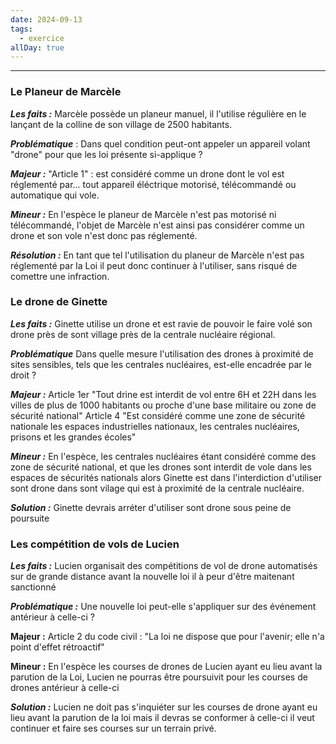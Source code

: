 ```yaml
---
date: 2024-09-13
tags:
  - exercice
allDay: true
---
```


********

### Le Planeur de Marcèle
***Les faits :***
Marcèle possède un planeur manuel, il l'utilise régulière en le lançant de la colline de son village de 2500 habitants.

***Problématique*** : Dans quel condition peut-ont appeler un appareil volant "drone" pour que les loi présente si-applique ?

***Majeur :***
"Article 1" : est considéré comme un drone dont le vol est réglementé par... tout appareil éléctrique motorisé, télécommandé ou automatique qui vole.

***Mineur :***
En l'espèce le planeur de Marcèle n'est pas motorisé ni télécommandé, l'objet de Marcèle n'est ainsi pas considérer comme un drone et son vole n'est donc pas réglementé.

***Résolution :***
En tant que tel l'utilisation du planeur de Marcèle n'est pas réglementé par la Loi il peut donc continuer à l'utiliser, sans risqué de comettre une infraction.

### Le drone de Ginette
***Les faits :***
Ginette utilise un drone et est ravie de pouvoir le faire volé son drone près de sont village près de la centrale nucléaire régional.

***Problématique***
Dans quelle mesure l'utilisation des drones à proximité de sites sensibles, tels que les centrales nucléaires, est-elle encadrée par le droit ?

***Majeur :***
Article 1er "Tout drine est interdit de vol entre 6H et 22H dans les villes de plus de 1000 habitants ou proche d'une base militaire ou zone de sécurité national"
Article 4 "Est considéré comme une zone de sécurité nationale les espaces industrielles nationaux, les centrales nucléaires, prisons et les grandes écoles"

***Mineur :***
En l'espèce, les centrales nucléaires étant considéré comme des zone de sécurité national, et que les drones sont interdit de vole dans les espaces de sécurités nationals alors Ginette est dans l'interdiction d'utiliser sont drone dans sont vilage qui est à proximité de la centrale nucléaire.

***Solution :***
Ginette devrais arréter d'utiliser sont drone sous peine de poursuite

### Les compétition de vols de Lucien
***Les faits :***
Lucien organisait des compétitions de vol de drone automatisés sur de grande distance avant la nouvelle loi il à peur d'être maitenant sanctionné

***Problématique :***
Une nouvelle loi peut-elle s'appliquer sur des événement antérieur à celle-ci ?

**Majeur :**
Article 2 du code civil : "La loi ne dispose que pour l'avenir; elle n'a point d'effet rétroactif"

**Mineur :**
En l'espèce les courses de drones de Lucien ayant eu lieu avant la parution de la Loi, Lucien ne pourras être poursuivit pour les courses de drones antérieur à celle-ci

***Solution :***
Lucien ne doit pas s'inquiéter sur les courses de drone ayant eu lieu avant la parution de la loi mais il devras se conformer à celle-ci il veut continuer et faire ses courses sur un terrain privé.

